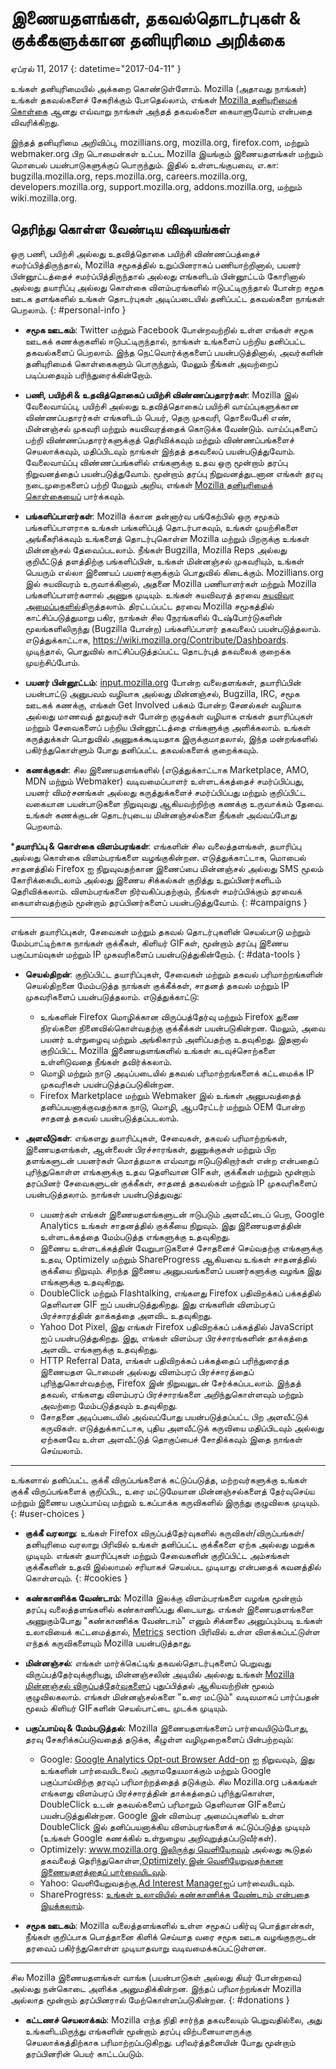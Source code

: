 # இணையதளங்கள், தகவல்தொடர்புகள் & குக்கீகளுக்கான தனியுரிமை அறிக்கை

ஏப்ரல் 11, 2017
{: datetime="2017-04-11" }

உங்கள் தனியுரிமையில் அக்கறை கொண்டுள்ளோம். Mozilla (அதாவது நாங்கள்) உங்கள் தகவல்களைச் சேகரிக்கும் போதெல்லாம், எங்கள் [Mozilla தனியுரிமைக் கொள்கை](https://www.mozilla.org/privacy/) ஆனது எவ்வாறு நாங்கள் அந்தத் தகவல்களை கையாளுவோம் என்பதை விவரிக்கிறது.

இந்தத் தனியுரிமை அறிவிப்பு, mozillians.org, mozilla.org, firefox.com, மற்றும் webmaker.org பிற டொமைன்கள் உட்பட Mozilla இயங்கும் இணையதளங்கள் மற்றும் மொபைல் பயன்பாடுகளுக்குப் பொருந்தும். இதில் உள்ளடங்குபவை, எ.கா: bugzilla.mozilla.org, reps.mozilla.org, careers.mozilla.org, developers.mozilla.org, support.mozilla.org, addons.mozilla.org, மற்றும் wiki.mozilla.org.

## தெரிந்து கொள்ள வேண்டிய விஷயங்கள்

ஒரு பணி, பயிற்சி அல்லது உதவித்தொகை பயிற்சி விண்ணப்பத்தைச் சமர்ப்பித்திருந்தால், Mozilla சமூகத்தில் உறுப்பினராகப் பணியாற்றினால், பயனர் பின்னூட்டத்தைச் சமர்ப்பித்திருந்தால் அல்லது எங்களிடம் பின்னூட்டம் கோரினால் அல்லது தயாரிப்பு அல்லது கொள்கை விளம்பரங்களில் ஈடுபட்டிருந்தால் போன்ற சமூக ஊடக தளங்களில் உங்கள் தொடர்புகள் அடிப்படையில் தனிப்பட்ட தகவல்களை நாங்கள் பெறலாம். 
{: #personal-info }

* **சமூக ஊடகம்**: Twitter மற்றும் Facebook போன்றவற்றில் உள்ள எங்கள் சமூக ஊடகக் கணக்குகளில் ஈடுபட்டிருந்தால், நாங்கள் உங்களைப் பற்றிய தனிப்பட்ட தகவல்களைப் பெறலாம். இந்த நெட்வொர்க்குகளைப் பயன்படுத்தினால், அவர்களின் தனியுரிமைக் கொள்கைகளும் பொருந்தும், மேலும் நீங்கள் அவற்றைப் படிப்பதையும் பரிந்துரைக்கின்றோம்.  

* **பணி, பயிற்சி & உதவித்தொகைப் பயிற்சி விண்ணப்பதாரர்கள்**: Mozilla இல் வேலைவாய்ப்பு, பயிற்சி அல்லது உதவித்தொகைப் பயிற்சி வாய்ப்புகளுக்கான விண்ணப்பதாரர்கள் எங்களிடம் பெயர், தெரு முகவரி, தொலைபேசி எண், மின்னஞ்சல் முகவரி மற்றும் சுயவிவரத்தைக் கொடுக்க வேண்டும். வாய்ப்புகளைப் பற்றி விண்ணப்பதாரர்களுக்குத் தெரிவிக்கவும் மற்றும் விண்ணப்பங்களைச் செயலாக்கவும், மதிப்பிடவும் நாங்கள் இந்தத் தகவலைப் பயன்படுத்துவோம். வேலைவாய்ப்பு விண்ணப்பங்களில் எங்களுக்கு உதவ ஒரு மூன்றாம் தரப்பு நிறுவனத்தைப் பயன்படுத்துவோம். மூன்றாம் தரப்பு நிறுவனத்துடனான எங்கள் தரவு நடைமுறைகளைப் பற்றி மேலும் அறிய, எங்கள் [Mozilla தனியுரிமைக் கொள்கையைப்](https://www.mozilla.org/privacy/) பார்க்கவும்.

* **பங்களிப்பாளர்கள்**: Mozilla க்கான தன்னார்வ பங்கேற்பில் ஒரு சமூகம் பங்களிப்பாளராக உங்கள் பங்களிப்புத் தொடர்பாகவும், உங்கள் முயற்சிகளை அங்கீகரிக்கவும் உங்களைத் தொடர்புகொள்ள Mozilla மற்றும் பிறருக்கு உங்கள் மின்னஞ்சல் தேவைப்படலாம். நீங்கள் Bugzilla, Mozilla Reps அல்லது குறியீட்டுத் தளத்திற்கு பங்களிப்பின், உங்கள் மின்னஞ்சல் முகவரியும், உங்கள் பெயரும் எல்லா இணையப் பயனர்களுக்கும் பொதுவில் கிடைக்கும். Mozillians.org இல் சுயவிவரம் உருவாக்கினால், அதனை Mozilla பணியாளர்கள் மற்றும் Mozilla பங்களிப்பாளர்களால் அணுக முடியும். உங்கள் சுயவிவரத் தரவை [சுயவிவர அமைப்புகளில்](https://mozillians.org/user/edit)திருத்தலாம். திரட்டப்பட்ட தரவை Mozilla சமூகத்தில் காட்சிப்படுத்துமாறு பகிர, நாங்கள் சில நேரங்களில் டேஷ்போர்டுகளின் மூலங்களிலிருந்து (Bugzilla போன்ற) பங்களிப்பாளர் தகவலைப் பயன்படுத்தலாம். எடுத்துக்காட்டாக, <https://wiki.mozilla.org/Contribute/Dashboards>. முடிந்தால், பொதுவில் காட்சிப்படுத்தப்பட்ட தொடர்புத் தகவலைக் குறைக்க முயற்சிப்போம்.

* **பயனர் பின்னூட்டம்**:  [input.mozilla.org](https://input.mozilla.org/) போன்ற வலைதளங்கள், தயாரிப்பின் பயன்பாட்டு அனுபவம் வழியாக அல்லது மின்னஞ்சல், Bugzilla, IRC, சமூக ஊடகக் கணக்கு, எங்கள் Get Involved பக்கம் போன்ற சேனல்கள் வழியாக அல்லது மாணவத் தூதுவர்கள் போன்ற குழுக்கள் வழியாக எங்கள் தயாரிப்புகள் மற்றும் சேவைகளைப் பற்றிய பின்னூட்டத்தை எங்களுக்கு அளிக்கலாம். உங்கள் கருத்துக்கள் பொதுவில் அணுகக்கூடியதாக இருக்குமாதலால், இந்த மன்றங்களில் பகிர்ந்துகொள்ளும் போது தனிப்பட்ட தகவல்களைக் குறைக்கவும்.

* **கணக்குகள்**: சில இணையதளங்களில் (எடுத்துக்காட்டாக Marketplace, AMO, MDN மற்றும் Webmaker) வடிவமைப்பாளர் உள்ளடக்கத்தைச் சமர்ப்பிப்பது, பயனர் விமர்சனங்கள் அல்லது கருத்துக்களைச் சமர்ப்பிப்பது மற்றும் குறிப்பிட்ட வகையான பயன்பாடுகளை நிறுவுவது ஆகியவற்றிற்கு கணக்கு உருவாக்கம் தேவை.  உங்கள் கணக்குடன் தொடர்புடைய மின்னஞ்சல்களை நீங்கள் அவ்வப்போது பெறலாம்.

***தயாரிப்பு & கொள்கை விளம்பரங்கள்**:  எங்களின் சில வலைத்தளங்கள், தயாரிப்பு அல்லது கொள்கை விளம்பரங்களை வழங்குகின்றன. எடுத்துக்காட்டாக, மொபைல் சாதனத்தில் Firefox ஐ நிறுவுவதற்கான இணைப்பை மின்னஞ்சல் அல்லது SMS மூலம் கோரிக்கையிடலாம் அல்லது இணைய சிக்கல்கள் குறித்து உறுப்பினர்களிடம் தெரிவிக்கலாம். விளம்பரங்களை நிர்வகிப்பதற்கும், நீங்கள் சமர்ப்பிக்கும் தரவைக் கையாள்வதற்கும் மூன்றாம் தரப்பினர்களைப் பயன்படுத்துவோம்.
{: #campaigns }

---------------------------------------

எங்கள் தயாரிப்புகள், சேவைகள் மற்றும் தகவல் தொடர்புகளின் செயல்பாடு மற்றும் மேம்பாட்டிற்காக நாங்கள் குக்கீகள், கிளியர் GIFகள், மூன்றாம் தரப்பு இணைய பகுப்பாய்வுகள் மற்றும் IP முகவரிகளைப் பயன்படுத்துகின்றோம். 
{: #data-tools }

* **செயல்திறன்**: குறிப்பிட்ட தயாரிப்புகள், சேவைகள் மற்றும் தகவல் பரிமாற்றங்களின் செயல்திறனை மேம்படுத்த நாங்கள் குக்கீக்கள், சாதனத் தகவல் மற்றும் IP முகவரிகளைப் பயன்படுத்தலாம். எடுத்துக்காட்டு:
    * உங்களின் Firefox மொழிக்கான விருப்பத்தேர்வு மற்றும் Firefox துணை நிரல்களை நினைவில்கொள்வதற்கு குக்கீக்கள் பயன்படுகின்றன. மேலும், அவை பயனர் உள்நுழைவு மற்றும் அங்கிகாரம் அளிப்பதற்கு உதவுகிறது. இதனால் குறிப்பிட்ட Mozilla இணையதளங்களில் உங்கள் கடவுச்சொற்களை உள்ளிடுவதை நீங்கள் தவிர்க்கலாம்.  
    * மொழி மற்றும் நாடு அடிப்படையில் தகவல் பரிமாற்றங்களைக் கட்டமைக்க IP முகவரிகள் பயன்படுத்தப்படுகின்றன.  
    * Firefox Marketplace மற்றும் Webmaker இல் உங்கள் அனுபவத்தைத் தனிப்பயனாக்குவதற்காக நாடு, மொழி, ஆபரேட்டர் மற்றும் OEM போன்ற சாதனத் தகவல் பயன்படுத்தப்படலாம்.

* **அளவீடுகள்**: எங்களது தயாரிப்புகள், சேவைகள், தகவல் பரிமாற்றங்கள், இணையதளங்கள், ஆன்லைன் பிரச்சாரங்கள், துணுக்குகள் மற்றும் பிற தளங்களுடன் பயனர்கள் மொத்தமாக எவ்வாறு ஈடுபடுகிறார்கள் என்ற என்பதைப் புரிந்துகொள்ள எங்களுக்கு உதவ தெளிவான GIFகள், குக்கீகள் மற்றும் மூன்றாம் தரப்பினர் சேவைகளுடன் குக்கீகள், சாதனத் தகவல்கள் மற்றும் IP முகவரிகளைப் பயன்படுத்தலாம். நாங்கள் பயன்படுத்துவது:
    * பயனர்கள் எங்கள் இணையதளங்களுடன் ஈடுபடும் அளவீட்டைப் பெற, Google Analytics உங்கள் சாதனத்தில் குக்கீயை நிறுவும்.      இது இணையதளத்தின் உள்ளடக்கத்தை மேம்படுத்த எங்களுக்கு உதவுகிறது. 
    * இணைய உள்ளடக்கத்தின் வேறுபாடுகளைச் சோதனைச் செய்வதற்கு எங்களுக்கு உதவ, Optimizely மற்றும் ShareProgress ஆகியவை உங்கள் சாதனத்தில் குக்கீயை நிறுவும். சிறந்த இணைய அனுபவங்களைப் பயனர்களுக்கு வழங்க இது எங்களுக்கு உதவுகிறது.
    * DoubleClick மற்றும் Flashtalking, எங்களது Firefox பதிவிறக்கப் பக்கத்தில் தெளிவான GIF ஐப் பயன்படுத்துகிறது. இது எங்களின் விளம்பரப் பிரச்சாரத்தின் தாக்கத்தை அளவிட உதவுகிறது.
    * Yahoo Dot Pixel, இது எங்கள் Firefox பதிவிறக்கப் பக்கத்தில் JavaScript ஐப் பயன்படுத்துகிறது. இது, எங்கள் விளம்பர பிரச்சாரங்களின் தாக்கத்தை அளவிட எங்களுக்கு உதவுகிறது.
    * HTTP Referral Data, எங்கள் பதிவிறக்கப் பக்கத்தைப் பரிந்துரைத்த இணையதள டொமைன் அல்லது விளம்பரப் பிரச்சாரத்தைப் புரிந்துகொள்வதற்கு, Firefox இன் நிறுவலுடன் சேர்க்கப்படலாம். இந்தத் தகவல், எங்களது விளம்பரப் பிரச்சாரங்களை அறிந்துகொள்ளவும் மற்றும் அவற்றை மேம்படுத்தவும் உதவுகிறது.
    * சோதனை அடிப்படையில் அவ்வப்போது பயன்படுத்தப்பட்ட பிற அளவீட்டுக் கருவிகள். எடுத்துக்காட்டாக, புதிய அளவீட்டுக் கருவியை மதிப்பிடவும் அல்லது ஏற்கனவே உள்ள அளவீட்டுத் தொகுப்பைச் சோதிக்கவும் இதை நாங்கள் செய்யலாம்.

---------------------------------------

உங்களால் தனிப்பட்ட குக்கீ விருப்பங்களைக் கட்டுப்படுத்த, மற்றவர்களுக்கு உங்கள் குக்கீ விருப்பங்களைக் குறிப்பிட, உரை மட்டுமேயான மின்னஞ்சல்களைத் தேர்வுசெய்ய மற்றும் இணைய பகுப்பாய்வு மற்றும் உகப்பாக்க கருவிகளில் இருந்து குழுவிலக முடியும். 
{: #user-choices }

* **குக்கீ வரலாறு**: உங்கள் Firefox விருப்பத்தேர்வுகளில் கருவிகள்/விருப்பங்கள்/தனியுரிமை வரலாறு பிரிவில் உங்கள் தனிப்பட்ட குக்கீகளை ஏற்க அல்லது மறுக்க முடியும். எங்கள் தயாரிப்புகள் மற்றும் சேவைகளின் குறிப்பிட்ட அம்சங்கள் குக்கீகளின் உதவி இல்லாமல் சரியாகச் செயல்பட முடியாது என்பதைக் கவனத்தில் கொள்ளவும்.
{: #cookies }

* **கண்காணிக்க வேண்டாம்**: Mozilla இலக்கு விளம்பரங்களை வழங்க மூன்றாம் தரப்பு வலைத்தளங்களில் கண்காணிப்பது கிடையாது. எங்கள் இணையதளங்களை அணுகும்போது "கண்காணிக்க வேண்டாம்" எனும் சிக்னலை அனுப்பும்படி உங்கள் உலாவியைக் கட்டமைத்தால், [Metrics](#data-tools) section பிரிவில் உள்ள விளக்கப்பட்டுள்ள எந்தக் கருவிகளையும் Mozilla பயன்படுத்தாது.

* **மின்னஞ்சல்**: எங்கள் மார்க்கெட்டிங் தகவல்தொடர்புகளைப் பெறுவது விருப்பத்தேர்வுக்குரியது, மின்னஞ்சலின் அடியில் அல்லது உங்கள் [Mozilla மின்னஞ்சல் விருப்பத்தேர்வுகளைப்](https://www.mozilla.org/newsletter/recovery/) புதுப்பித்தல் ஆகியவற்றின் மூலம் குழுவிலகலாம். எங்கள் மின்னஞ்சல்களை "உரை மட்டும்" வடிவமாகப் பார்ப்பதன் மூலம் கிளியர் GIFகளின் செயல்பாட்டை முடக்க முடியும்.

* **பகுப்பாய்வு & மேம்படுத்தல்**: Mozilla இணையதளங்களைப் பார்வையிடும்போது, தரவு சேகரிக்கப்படுவதைத் தடுக்க, கீழுள்ள வழிமுறைகளைப் பின்பற்றவும்:
    *  Google: [Google Analytics Opt-out Browser Add-on](https://tools.google.com/dlpage/gaoptout) ஐ நிறுவவும், இது உங்களின் பார்வையிடலைப் அநாமதேயமாக்கும் மற்றும் Google பகுப்பாய்விற்கு தரவுப் பரிமாற்றத்தைத் தடுக்கும். சில Mozilla.org பக்கங்கள் எங்களது விளம்பரப் பிரச்சாரத்தின் தாக்கத்தைப் புரிந்துகொள்ள, DoubleClick உடன் தகவல்களைப் பரிமாறும் தெளிவான GIFகளைப் பயன்படுத்துகின்றன. Google இன் விளம்பர அமைப்புகளில் உள்ள DoubleClick இல் தனிப்பயனாக்கிய விளம்பரங்களைக் கட்டுப்படுத்த முடியும் (உங்கள் Google கணக்கில் உள்நுழைய அறிவுறுத்தப்படுவீர்கள்). 
    *  Optimizely: [www.mozilla.org இலிருந்து வெளியேறவும்](https://www.mozilla.org/?optimizely_opt_out=true) அல்லது கூடுதல் தகவலைத் தெரிந்துகொள்ள,[Optimizely இன் வெளியேறுவதற்கான இணையதளத்தைப் பார்வையிடவும்](https://www.optimizely.com/opt_out).
    *  Yahoo: வெளியேறுவதற்கு,[Ad Interest Manager](https://aim.yahoo.com/aim/us/en/optout/)ஐப் பார்வையிடவும்.
    *  ShareProgress: [உங்கள் உலாவியில் கண்காணிக்க வேண்டாம் என்பதை இயக்கலாம்](https://support.mozilla.org/kb/how-do-i-turn-do-not-track-feature).

* **சமூக ஊடகம்**: Mozilla வலைத்தளங்களில் உள்ள சமூகப் பகிர்வு பொத்தான்கள், நீங்கள் குறிப்பாக பொத்தானை கிளிக் செய்யாத வரை சமூக ஊடக வழங்குநருடன் தரவைப் பகிர்ந்துகொள்ள முடியாதவாறு வடிவமைக்கப்பட்டுள்ளன.

---------------------------------------

சில Mozilla இணையதளங்கள் வாங்க (பயன்பாடுகள் அல்லது கியர் போன்றவை) அல்லது நன்கொடை அளிக்க அனுமதிக்கின்றன. இந்தப் பரிமாற்றங்கள் Mozilla அல்லாத மூன்றாம் தரப்பினரால் மேற்கொள்ளப்படுகின்றன. 
{: #donations }

* **கட்டணச் செயலாக்கம்**:   Mozilla எந்த நிதி சார்ந்த தகவலையும் பெறுவதில்லை, அது உங்களிடமிருந்து எங்களின் மூன்றாம் தரப்பு விற்பனையாளருக்கு செயலாக்கத்திற்காக பரிமாற்றப்படுகிறது. பரிவர்த்தனையின் போது மூன்றாம் தரப்பினரின் பெயர் காட்டப்படும்.
